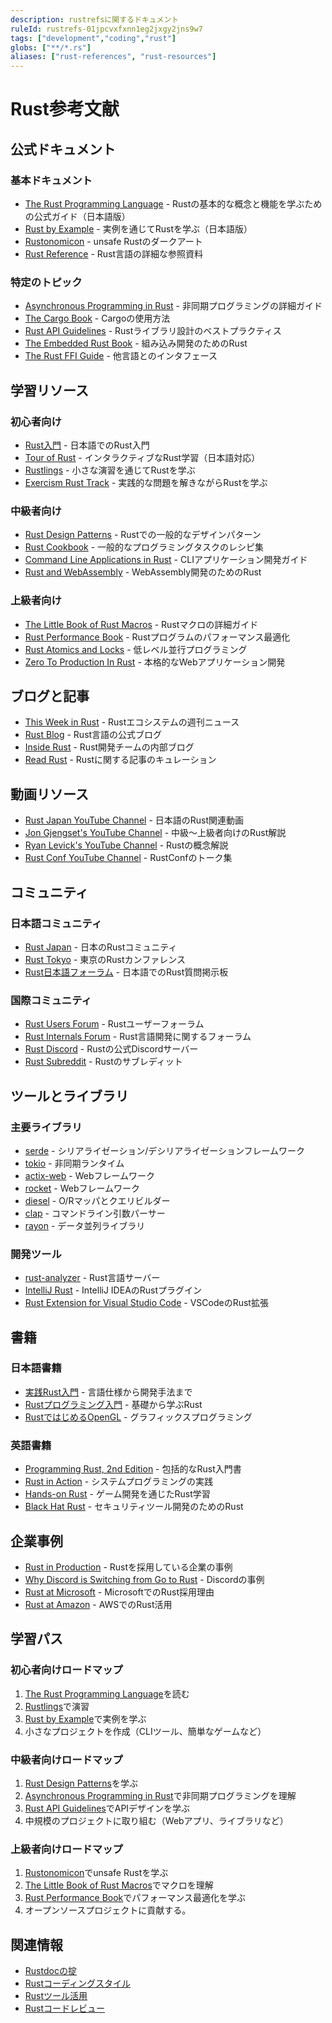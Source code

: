 ```yaml
---
description: rustrefsに関するドキュメント
ruleId: rustrefs-01jpcvxfxnn1eg2jxgy2jns9w7
tags: ["development","coding","rust"]
globs: ["**/*.rs"]
aliases: ["rust-references", "rust-resources"]
---
```



# Rust参考文献

## 公式ドキュメント

### 基本ドキュメント

- [The Rust Programming Language](https://doc.rust-jp.rs/book-ja/) - Rustの基本的な概念と機能を学ぶための公式ガイド（日本語版）
- [Rust by Example](https://doc.rust-jp.rs/rust-by-example-ja/) - 実例を通じてRustを学ぶ（日本語版）
- [Rustonomicon](https://doc.rust-lang.org/nomicon/) - unsafe Rustのダークアート
- [Rust Reference](https://doc.rust-lang.org/reference/) - Rust言語の詳細な参照資料

### 特定のトピック

- [Asynchronous Programming in Rust](https://rust-lang.github.io/async-book/) - 非同期プログラミングの詳細ガイド
- [The Cargo Book](https://doc.rust-lang.org/cargo/) - Cargoの使用方法
- [Rust API Guidelines](https://rust-lang.github.io/api-guidelines/) - Rustライブラリ設計のベストプラクティス
- [The Embedded Rust Book](https://docs.rust-embedded.org/book/) - 組み込み開発のためのRust
- [The Rust FFI Guide](https://michael-f-bryan.github.io/rust-ffi-guide/) - 他言語とのインタフェース

## 学習リソース

### 初心者向け

- [Rust入門](https://zenn.dev/mebiusbox/books/22d4c1ed9b0003) - 日本語でのRust入門
- [Tour of Rust](https://tourofrust.com/00_ja.html) - インタラクティブなRust学習（日本語対応）
- [Rustlings](https://github.com/rust-lang/rustlings) - 小さな演習を通じてRustを学ぶ
- [Exercism Rust Track](https://exercism.org/tracks/rust) - 実践的な問題を解きながらRustを学ぶ

### 中級者向け

- [Rust Design Patterns](https://rust-unofficial.github.io/patterns/) - Rustでの一般的なデザインパターン
- [Rust Cookbook](https://rust-lang-nursery.github.io/rust-cookbook/) - 一般的なプログラミングタスクのレシピ集
- [Command Line Applications in Rust](https://rust-cli.github.io/book/) - CLIアプリケーション開発ガイド
- [Rust and WebAssembly](https://rustwasm.github.io/docs/book/) - WebAssembly開発のためのRust

### 上級者向け

- [The Little Book of Rust Macros](https://danielkeep.github.io/tlborm/book/index.html) - Rustマクロの詳細ガイド
- [Rust Performance Book](https://nnethercote.github.io/perf-book/) - Rustプログラムのパフォーマンス最適化
- [Rust Atomics and Locks](https://marabos.nl/atomics/) - 低レベル並行プログラミング
- [Zero To Production In Rust](https://www.zero2prod.com/) - 本格的なWebアプリケーション開発

## ブログと記事

- [This Week in Rust](https://this-week-in-rust.org/) - Rustエコシステムの週刊ニュース
- [Rust Blog](https://blog.rust-lang.org/) - Rust言語の公式ブログ
- [Inside Rust](https://blog.rust-lang.org/inside-rust/) - Rust開発チームの内部ブログ
- [Read Rust](https://readrust.net/) - Rustに関する記事のキュレーション

## 動画リソース

- [Rust Japan YouTube Channel](https://www.youtube.com/channel/UCd8iY-kEHtaB8qt8MH--zGw) - 日本語のRust関連動画
- [Jon Gjengset's YouTube Channel](https://www.youtube.com/c/JonGjengset) - 中級〜上級者向けのRust解説
- [Ryan Levick's YouTube Channel](https://www.youtube.com/c/RyanLevicksVideos) - Rustの概念解説
- [Rust Conf YouTube Channel](https://www.youtube.com/channel/UCaYhcUwRBNscFNUKTjgPFiA) - RustConfのトーク集

## コミュニティ

### 日本語コミュニティ

- [Rust Japan](https://rust-jp.rs/) - 日本のRustコミュニティ
- [Rust Tokyo](https://rust.tokyo/) - 東京のRustカンファレンス
- [Rust日本語フォーラム](https://rust-jp.rs/forums/) - 日本語でのRust質問掲示板

### 国際コミュニティ

- [Rust Users Forum](https://users.rust-lang.org/) - Rustユーザーフォーラム
- [Rust Internals Forum](https://internals.rust-lang.org/) - Rust言語開発に関するフォーラム
- [Rust Discord](https://discord.gg/rust-lang) - Rustの公式Discordサーバー
- [Rust Subreddit](https://www.reddit.com/r/rust/) - Rustのサブレディット

## ツールとライブラリ

### 主要ライブラリ

- [serde](https://serde.rs/) - シリアライゼーション/デシリアライゼーションフレームワーク
- [tokio](https://tokio.rs/) - 非同期ランタイム
- [actix-web](https://actix.rs/) - Webフレームワーク
- [rocket](https://rocket.rs/) - Webフレームワーク
- [diesel](https://diesel.rs/) - O/Rマッパとクエリビルダー
- [clap](https://clap.rs/) - コマンドライン引数パーサー
- [rayon](https://github.com/rayon-rs/rayon) - データ並列ライブラリ

### 開発ツール

- [rust-analyzer](https://rust-analyzer.github.io/) - Rust言語サーバー
- [IntelliJ Rust](https://intellij-rust.github.io/) - IntelliJ IDEAのRustプラグイン
- [Rust Extension for Visual Studio Code](https://marketplace.visualstudio.com/items?itemName=rust-lang.rust-analyzer) - VSCodeのRust拡張

## 書籍

### 日本語書籍

- [実践Rust入門](https://www.amazon.co.jp/dp/4297105594) - 言語仕様から開発手法まで
- [Rustプログラミング入門](https://www.amazon.co.jp/dp/4798061700) - 基礎から学ぶRust
- [RustではじめるOpenGL](https://www.amazon.co.jp/dp/4873119235) - グラフィックスプログラミング

### 英語書籍

- [Programming Rust, 2nd Edition](https://www.oreilly.com/library/view/programming-rust-2nd/9781492052586/) - 包括的なRust入門書
- [Rust in Action](https://www.manning.com/books/rust-in-action) - システムプログラミングの実践
- [Hands-on Rust](https://pragprog.com/titles/hwrust/hands-on-rust/) - ゲーム開発を通じたRust学習
- [Black Hat Rust](https://kerkour.com/black-hat-rust) - セキュリティツール開発のためのRust

## 企業事例

- [Rust in Production](https://www.rust-lang.org/production) - Rustを採用している企業の事例
- [Why Discord is Switching from Go to Rust](https://discord.com/blog/why-discord-is-switching-from-go-to-rust) - Discordの事例
- [Rust at Microsoft](https://msrc-blog.microsoft.com/2019/07/22/why-rust-for-safe-systems-programming/) - MicrosoftでのRust採用理由
- [Rust at Amazon](https://aws.amazon.com/jp/blogs/opensource/why-aws-loves-rust-and-how-wed-like-to-help/) - AWSでのRust活用

## 学習パス

### 初心者向けロードマップ

1. [The Rust Programming Language](https://doc.rust-jp.rs/book-ja/)を読む
2. [Rustlings](https://github.com/rust-lang/rustlings)で演習
3. [Rust by Example](https://doc.rust-jp.rs/rust-by-example-ja/)で実例を学ぶ
4. 小さなプロジェクトを作成（CLIツール、簡単なゲームなど）

### 中級者向けロードマップ

1. [Rust Design Patterns](https://rust-unofficial.github.io/patterns/)を学ぶ
2. [Asynchronous Programming in Rust](https://rust-lang.github.io/async-book/)で非同期プログラミングを理解
3. [Rust API Guidelines](https://rust-lang.github.io/api-guidelines/)でAPIデザインを学ぶ
4. 中規模のプロジェクトに取り組む（Webアプリ、ライブラリなど）

### 上級者向けロードマップ

1. [Rustonomicon](https://doc.rust-lang.org/nomicon/)でunsafe Rustを学ぶ
2. [The Little Book of Rust Macros](https://danielkeep.github.io/tlborm/book/index.html)でマクロを理解
3. [Rust Performance Book](https://nnethercote.github.io/perf-book/)でパフォーマンス最適化を学ぶ
4. オープンソースプロジェクトに貢献する。

## 関連情報

- [Rustdocの掟](rustdoc.md)
- [Rustコーディングスタイル](ruststyle.md)
- [Rustツール活用](rusttools.md)
- [Rustコードレビュー](rustreview.md)
